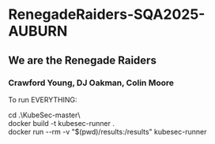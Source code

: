 # RenegadeRaiders-SQA2025-AUBURN
## We are the Renegade Raiders
### Crawford Young, DJ Oakman, Colin Moore

To run EVERYTHING:

cd .\KubeSec-master\  
docker build -t kubesec-runner .  
docker run --rm -v "$(pwd)/results:/results" kubesec-runner
